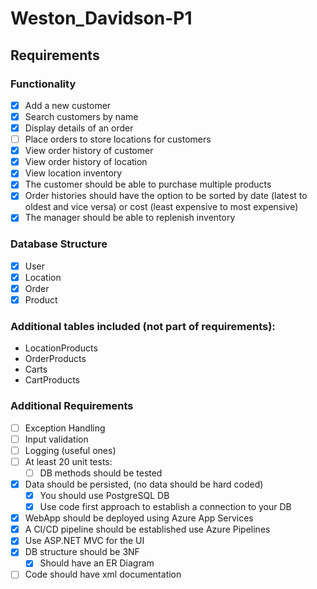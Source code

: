 # Weston_Davidson-P1

## Requirements
### Functionality
- [x] Add a new customer
- [X] Search customers by name
- [X] Display details of an order
- [ ] Place orders to store locations for customers
- [X] View order history of customer
- [X] View order history of location
- [X] View location inventory
- [X] The customer should be able to purchase multiple products
- [X] Order histories should have the option to be sorted by date (latest to oldest and vice versa) or cost (least expensive to most expensive)
- [X] The manager should be able to replenish inventory

### Database Structure
- [x] User
- [x] Location
- [x] Order
- [x] Product

### Additional tables included (not part of requirements): 
- LocationProducts
- OrderProducts
- Carts
- CartProducts

### Additional Requirements
- [ ] Exception Handling
- [ ] Input validation
- [ ] Logging (useful ones)
- [ ] At least 20 unit tests:
  - [ ] DB methods should be tested
- [X] Data should be persisted, (no data should be hard coded)
  - [x] You should use PostgreSQL DB
  - [x] Use code first approach to establish a connection to your DB
- [X] WebApp should be deployed using Azure App Services
- [X] A CI/CD pipeline should be established use Azure Pipelines
- [x] Use ASP.NET MVC for the UI
- [x] DB structure should be 3NF
  - [X] Should have an ER Diagram
- [ ] Code should have xml documentation
